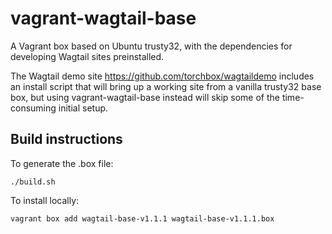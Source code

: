 vagrant-wagtail-base
====================

A Vagrant box based on Ubuntu trusty32, with the dependencies for developing Wagtail
sites preinstalled.

The Wagtail demo site https://github.com/torchbox/wagtaildemo includes an install
script that will bring up a working site from a vanilla trusty32 base box, but using
vagrant-wagtail-base instead will skip some of the time-consuming initial setup.

Build instructions
------------------
To generate the .box file:

    ./build.sh

To install locally:

    vagrant box add wagtail-base-v1.1.1 wagtail-base-v1.1.1.box
